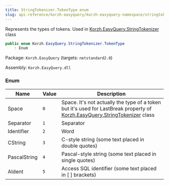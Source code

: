 ```yaml
---
title: StringTokenizer.TokenType enum
slug: api-reference/korzh-easyquery/korzh-easyquery-namespace/stringtokenizer-tokentype-enum
---
```

Represents the types of tokens.  Used in [Korzh.EasyQuery.StringTokenizer](api-reference/korzh-easyquery/korzh-easyquery-namespace/stringtokenizer-class) class
```csharp
public enum Korzh.EasyQuery.StringTokenizer.TokenType
    : Enum

```
Package: `Korzh.EasyQuery` (targets: `netstandard2.0`)

Assembly: `Korzh.EasyQuery.dll`

### Enum

| Name | Value | Description | 
| --- | --- | --- | 
| Space | `0` | Space. It's not actually the type of a token but it's used for LastBreak property of [Korzh.EasyQuery.StringTokenizer](api-reference/korzh-easyquery/korzh-easyquery-namespace/stringtokenizer-class) class | 
| Separator | `1` | Separator | 
| Identifier | `2` | Word | 
| CString | `3` | C-style string (some text placed in double quotes) | 
| PascalString | `4` | Pascal-style string (some text placed in single quotes) | 
| AIdent | `5` | Access SQL identifier (some text placed in [ ] brackets) |